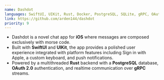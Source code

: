 ```yaml
---
name: Dashdot
languages: SwiftUI, UIKit, Rust, Docker, PostgreSQL, SQLite, gRPC, OAuth 2.0
link: https://github.com/arden144/dashdot
priority: 9
---
```


-   Dashdot is a novel chat app for **iOS** where messages are composed exclusively with morse code.
-   Built with **SwiftUI** and **UIKit**, the app provides a polished user experience integrated with platform features including Sign in with Apple, a custom keyboard, and push notifications.
-   Powered by a multithreaded **Rust** backend with a **PostgreSQL** database, **OAuth 2.0** authentication, and realtime communication over **gRPC** streams.
